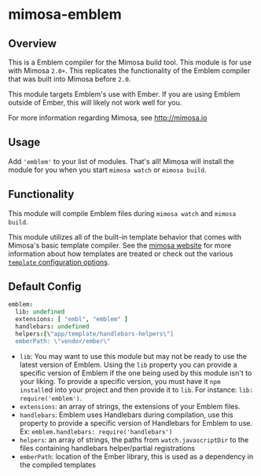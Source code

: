 mimosa-emblem
===========

## Overview

This is a Emblem compiler for the Mimosa build tool. This module is for use with Mimosa `2.0+`.  This replicates the functionality of the Emblem compiler that was built into Mimosa before `2.0`.

This module targets Emblem's use with Ember. If you are using Emblem outside of Ember, this will likely not work well for you.

For more information regarding Mimosa, see http://mimosa.io

## Usage

Add `'emblem'` to your list of modules.  That's all!  Mimosa will install the module for you when you start `mimosa watch` or `mimosa build`.

## Functionality

This module will compile Emblem files during `mimosa watch` and `mimosa build`.

This module utilizes all of the built-in template behavior that comes with Mimosa's basic template compiler.  See the [mimosa website](http://mimosa.io/compilers.html#mt) for more information about how templates are treated or check out the various [`template` configuration options](http://mimosa.io/configuration.html#templates).

## Default Config

```coffeescript
emblem:
  lib: undefined
  extensions: [ "embl", "emblem" ]
  handlebars: undefined
  helpers:[\"app/template/handlebars-helpers\"]
  emberPath: \"vendor/ember\"
```

* `lib`: You may want to use this module but may not be ready to use the latest version of Emblem. Using the `lib` property you can provide a specific version of Emblem if the one being used by this module isn't to your liking. To provide a specific version, you must have it `npm install`ed into your project and then provide it to `lib`. For instance: `lib: require('emblem')`.
* `extensions`: an array of strings, the extensions of your Emblem files.
* `handlebars`: Emblem uses Handlebars during compilation, use this property to provide a specific version of Handlebars for Emblem to use. Ex: `emblem.handlebars: require('handlebars')`
* `helpers`: an array of strings, the paths from `watch.javascriptDir` to the files containing handlebars helper/partial registrations
* `emberPath`: location of the Ember library, this is used as a dependency in the compiled templates